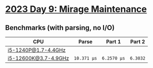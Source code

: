 # [2023 Day 9: Mirage Maintenance](https://adventofcode.com/2023/day/9)

## Benchmarks (with parsing, no I/O)

| CPU                  | Parse       | Part 1      | Part 2   |
| -------------------- | ----------- | ----------- | -------- |
| i5-1240P@1.7-4.4GHz  |             |             |          |
| i5-12600K@3.7-4.9GHz | `10.371 µs` | `6.2570 µs` | `6.3032` |
